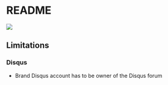 # README

![](https://github.com/Respondo/respondo/workflows/CI/badge.svg)

## Limitations

### Disqus

- Brand Disqus account has to be owner of the Disqus forum

